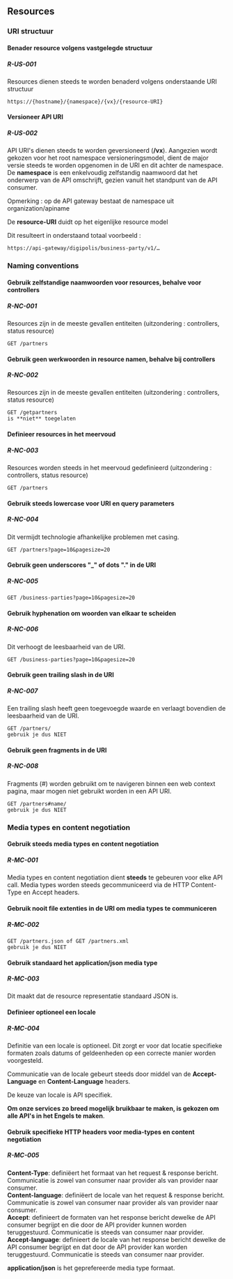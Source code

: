 ## Resources

### URI structuur
#### Benader resource volgens vastgelegde structuur
##### R-US-001 
Resources dienen steeds te worden benaderd volgens onderstaande URI structuur
```prettyprint
https://{hostname}/{namespace}/{vx}/{resource-URI}
```

#### Versioneer API URI
##### R-US-002 
API URI's dienen steeds te worden geversioneerd (**/vx**). Aangezien wordt gekozen voor het root namespace versioneringsmodel, dient de major versie steeds te worden opgenomen in de URI en dit achter de namespace.  
De **namespace** is een enkelvoudig zelfstandig naamwoord dat het onderwerp van de API omschrijft, gezien vanuit het standpunt van de API consumer.

Opmerking : op de API gateway bestaat de namespace uit organization/apiname

De **resource-URI** duidt op het eigenlijke resource model

Dit resulteert in onderstaand totaal voorbeeld :
``` prettyprint
https://api-gateway/digipolis/business-party/v1/…
```

### Naming conventions
#### Gebruik zelfstandige naamwoorden voor resources, behalve voor controllers
##### R-NC-001 
Resources zijn in de meeste gevallen entiteiten (uitzondering : controllers, status resource)
``` prettyprint
GET /partners
```

#### Gebruik **geen** werkwoorden in resource namen, behalve bij controllers
##### R-NC-002 
Resources zijn in de meeste gevallen entiteiten (uitzondering : controllers, status resource)
``` prettyprint
GET /getpartners
is **niet** toegelaten
```

#### Definieer resources in het meervoud
##### R-NC-003 
Resources worden steeds in het meervoud gedefinieerd (uitzondering : controllers, status resource)
``` prettyprint
GET /partners
```

#### Gebruik steeds lowercase voor URI en query parameters
##### R-NC-004 
Dit vermijdt technologie afhankelijke problemen met casing.
``` prettyprint
GET /partners?page=10&pagesize=20
```

#### Gebruik geen underscores "\_" of dots "." in de URI
##### R-NC-005
``` prettyprint
GET /business-parties?page=10&pagesize=20
```

#### Gebruik hyphenation om woorden van elkaar te scheiden
##### R-NC-006
Dit verhoogt de leesbaarheid van de URI.
``` prettyprint
GET /business-parties?page=10&pagesize=20
```

#### Gebruik geen trailing slash in de URI
##### R-NC-007
Een trailing slash heeft geen toegevoegde waarde en verlaagt bovendien de leesbaarheid van de URI.
``` prettyprint
GET /partners/
gebruik je dus NIET
```

#### Gebruik geen fragments in de URI
##### R-NC-008
Fragments (\#) worden gebruikt om te navigeren binnen een web context pagina, maar mogen niet gebruikt worden in een API URI.
``` prettyprint
GET /partners#name/
gebruik je dus NIET
```

### Media types en content negotiation
#### Gebruik steeds media types en content negotiation
##### R-MC-001
Media types en content negotiation dient **steeds** te gebeuren voor elke API call. Media types worden steeds gecommuniceerd via de HTTP Content-Type en Accept headers.

#### Gebruik nooit file extenties in de URI om media types te communiceren
##### R-MC-002
``` prettyprint
GET /partners.json of GET /partners.xml
gebruik je dus NIET
```

#### Gebruik standaard het application/json media type
##### R-MC-003
Dit maakt dat de resource representatie standaard JSON is.

#### Definieer optioneel een locale
##### R-MC-004
Definitie van een locale is optioneel. Dit zorgt er voor dat locatie specifieke formaten zoals datums of geldeenheden op een correcte manier worden voorgesteld.

Communicatie van de locale gebeurt steeds door middel van de **Accept-Language** en **Content-Language** headers.

De keuze van locale is API specifiek.

**Om onze services zo breed mogelijk bruikbaar te maken, is gekozen om alle API's in het Engels te maken**.

#### Gebruik specifieke HTTP headers voor media-types en content negotiation
##### R-MC-005
**Content-Type**: definiëert het formaat van het request & response bericht. Communicatie is zowel van consumer naar provider als van provider naar consumer.  
**Content-language**: definiëert de locale van het request & response bericht. Communicatie is zowel van consumer naar provider als van provider naar consumer.  
**Accept**: definieert de formaten van het response bericht dewelke de API consumer begrijpt en die door de API provider kunnen worden teruggestuurd. Communicatie is steeds van consumer naar provider.  
**Accept-language**: definieert de locale van het response bericht dewelke de API consumer begrijpt en dat door de API provider kan worden teruggestuurd. Communicatie is steeds van consumer naar provider.  

**application/json** is het geprefereerde media type formaat.

